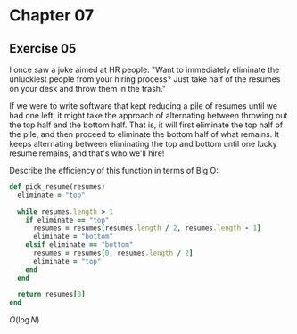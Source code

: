 # Chapter 07

## Exercise 05

I once saw a joke aimed at HR people: "Want to immediately eliminate the unluckiest people from your hiring process? Just take half of the resumes on your desk and throw them in the trash."

If we were to write software that kept reducing a pile of resumes until we had one left, it might take the approach of alternating between throwing out the top half and the bottom half. That is, it will first eliminate the top half of the pile, and then proceed to eliminate the bottom  half of what remains. It keeps alternating between eliminating the top and bottom until one lucky resume remains, and that's who we'll hire!

Describe the efficiency of this function in terms of Big O:

```ruby
def pick_resume(resumes)
  eliminate = "top"
  
  while resumes.length > 1
    if eliminate == "top"
      resumes = resumes[resumes.length / 2, resumes.length - 1]
      eliminate = "bottom"
    elsif eliminate == "bottom"
      resumes = resumes[0, resumes.length / 2]
      eliminate = "top"
    end
  end
  
  return resumes[0]
end
```

$O(\log N)$
